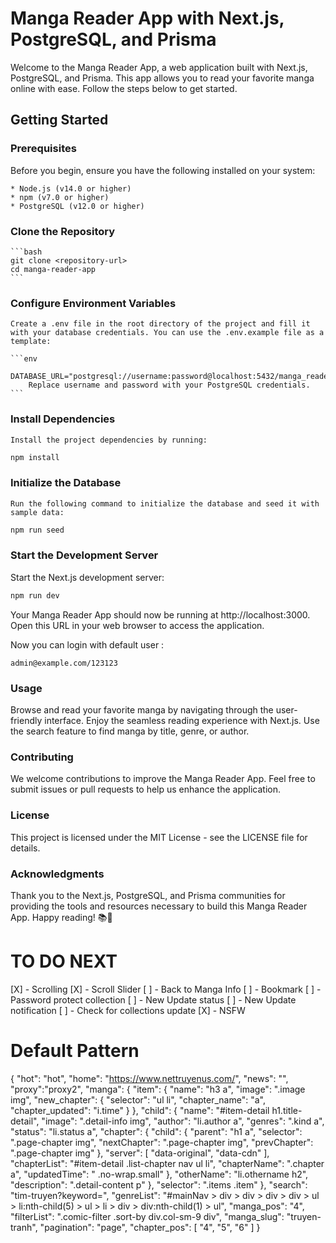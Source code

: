 # Manga Reader App with Next.js, PostgreSQL, and Prisma
Welcome to the Manga Reader App, a web application built with Next.js, PostgreSQL, and Prisma. This app allows you to read your favorite manga online with ease. Follow the steps below to get started.

## Getting Started
### Prerequisites
Before you begin, ensure you have the following installed on your system:

    * Node.js (v14.0 or higher)
    * npm (v7.0 or higher)
    * PostgreSQL (v12.0 or higher)
### Clone the Repository

    ```bash
    git clone <repository-url>
    cd manga-reader-app
    ```

### Configure Environment Variables

    Create a .env file in the root directory of the project and fill it with your database credentials. You can use the .env.example file as a template:

    ```env
        DATABASE_URL="postgresql://username:password@localhost:5432/manga_reader_db"
        Replace username and password with your PostgreSQL credentials.
    ```

### Install Dependencies
    Install the project dependencies by running:

```bash
npm install
```

### Initialize the Database
    Run the following command to initialize the database and seed it with sample data:

```bash
npm run seed
```
### Start the Development Server
Start the Next.js development server:

```bash
npm run dev
```

Your Manga Reader App should now be running at http://localhost:3000. Open this URL in your web browser to access the application.

Now you can login with default user : 

```
admin@example.com/123123
```

### Usage

Browse and read your favorite manga by navigating through the user-friendly interface.
Enjoy the seamless reading experience with Next.js.
Use the search feature to find manga by title, genre, or author.

### Contributing

We welcome contributions to improve the Manga Reader App. Feel free to submit issues or pull requests to help us enhance the application.

### License

This project is licensed under the MIT License - see the LICENSE file for details.

### Acknowledgments

Thank you to the Next.js, PostgreSQL, and Prisma communities for providing the tools and resources necessary to build this Manga Reader App.
Happy reading! 📚📖

# TO DO NEXT

[X] - Scrolling
[X] - Scroll Slider
[ ] - Back to Manga Info
[ ] - Bookmark
[ ] - Password protect collection
[ ] - New Update status
[ ] - New Update notification
[ ] - Check for collections update
[X] - NSFW



# Default Pattern

{
    "hot": "hot",
    "home": "https://www.nettruyenus.com/",
    "news": "",
    "proxy":"proxy2",
    "manga": {
        "item": {
            "name": "h3 a",
            "image": ".image img",
            "new_chapter": {
                "selector": "ul li",
                "chapter_name": "a",
                "chapter_updated": "i.time"
            }
        },
        "child": {
            "name": "#item-detail h1.title-detail",
            "image": ".detail-info img",
            "author": "li.author a",
            "genres": ".kind a",
            "status": "li.status a",
            "chapter": {
                "child": {
                    "parent": "h1 a",
                    "selector": ".page-chapter img",
                    "nextChapter": ".page-chapter img",
                    "prevChapter": ".page-chapter img"
                },
                "server": [
                    "data-original",
                    "data-cdn"
                ],
                "chapterList": "#item-detail .list-chapter nav ul li",
                "chapterName": ".chapter a",
                "updatedTime": " .no-wrap.small"
            },
            "otherName": "li.othername h2",
            "description": ".detail-content p"
        },
        "selector": ".items .item"
    },
    "search": "tim-truyen?keyword=",
    "genreList": "#mainNav > div > div > div > div > ul > li:nth-child(5) > ul > li > div > div:nth-child(1) > ul",
    "manga_pos": "4",
    "filterList": ".comic-filter .sort-by div.col-sm-9  div",
    "manga_slug": "truyen-tranh",
    "pagination": "page",
    "chapter_pos": [
        "4",
        "5",
        "6"
    ]
}